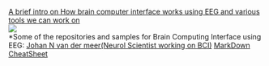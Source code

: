 <a href="https://youtu.be/d6YJpZBx4X8" target="_blank">A brief intro on How brain computer interface works using EEG and various tools we can work on<br>
  <img src="https://img.youtube.com/vi/d6YJpZBx4X8/0.jpg">
</a><br>
*Some of the repositories and samples for Brain Computing Interface using EEG:
<a href="https://github.com/jnvandermeer?tab=repositories">Johan N van der meer(Neurol Scientist working on BCI)</a>
<a href="https://github.com/adam-p/markdown-here/wiki/Markdown-Cheatsheet">MarkDown CheatSheet</a>
